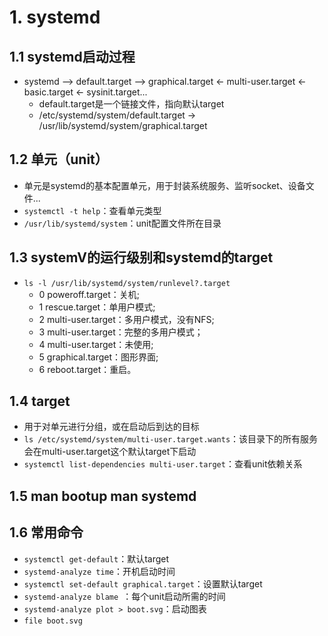# 1. systemd
## 1.1 systemd启动过程
- systemd --> default.target --> graphical.target <- multi-user.target <- basic.target <- sysinit.target...
  - default.target是一个链接文件，指向默认target
  - /etc/systemd/system/default.target -> /usr/lib/systemd/system/graphical.target
  
## 1.2 单元（unit）
- 单元是systemd的基本配置单元，用于封装系统服务、监听socket、设备文件...
- `systemctl -t help`：查看单元类型
- `/usr/lib/systemd/system`：unit配置文件所在目录

## 1.3 systemV的运行级别和systemd的target
- `ls -l /usr/lib/systemd/system/runlevel?.target`
  - 0 poweroff.target：关机;
  - 1 rescue.target：单用户模式;
  - 2 multi-user.target：多用户模式，没有NFS;
  - 3 multi-user.target：完整的多用户模式；
  - 4 multi-user.target：未使用;
  - 5 graphical.target：图形界面;
  - 6 reboot.target：重启。

## 1.4 target
- 用于对单元进行分组，或在启动后到达的目标
- `ls /etc/systemd/system/multi-user.target.wants`：该目录下的所有服务会在multi-user.target这个默认target下启动
- `systemctl list-dependencies multi-user.target`：查看unit依赖关系

## 1.5 man bootup man systemd

## 1.6 常用命令
- `systemctl get-default`：默认target
- `systemd-analyze time`：开机启动时间
- `systemctl set-default graphical.target`：设置默认target
- `systemd-analyze blame `：每个unit启动所需的时间
- `systemd-analyze plot > boot.svg`：启动图表
- `file boot.svg`